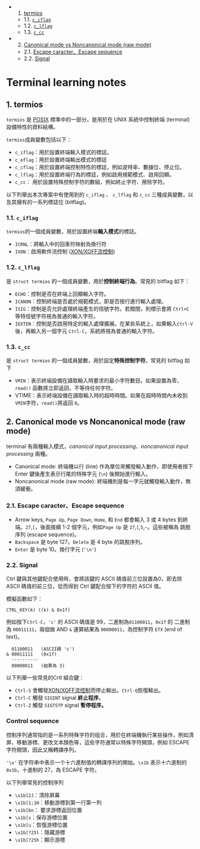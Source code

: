 <!-- vscode-markdown-toc -->
* 1. [termios](#termios)
	* 1.1. [`c_iflag`](#c_iflag)
	* 1.2. [`c_lflag`](#c_lflag)
	* 1.3. [`c_cc`](#c_cc)
* 2. [Canonical mode vs Noncanonical mode (raw mode)](#CanonicalmodevsNoncanonicalmoderawmode)
	* 2.1. [Escape caracter、Escape sequence](#EscapecaracterEscapesequence)
	* 2.2. [Signal](#Signal)

<!-- vscode-markdown-toc-config
	numbering=true
	autoSave=true
	/vscode-markdown-toc-config -->
<!-- /vscode-markdown-toc -->
# Terminal learning notes

##  1. <a name='termios'></a>termios
`termios` 是 [POSIX](references.md#POSIX) 標準中的一部分，是用於在 UNIX 系統中控制終端 (terminal) 設備特性的資料結構。

`termios`成員變數包括以下：
* `c_iflag`：用於設置終端輸入模式的標誌。
* `c_oflag`：用於設置終端輸出模式的標誌
* `c_cflag`：用於設置終端控制特性的標誌，例如波特率、數據位、停止位。
* `c_lflag`：用於設置終端行為的標誌，例如啟用規範模式、啟用回顯。
* `c_cc`： 用於設置特殊控制字符的數組，例如終止字符、擦除字符。
  
以下列舉出本次專案中有使用到的 `c_iflag` 、 `c_lflag` 和 `c_cc` 三種成員變數，以及其擁有的一系列標誌位 (bitflag)。

###  1.1. <a name='c_iflag'></a>`c_iflag`
`termios`的一個成員變數，用於設置終端**輸入模式**的標誌。
* `ICRNL`：將輸入中的回車符映射為換行符
* `IXON`：啟用軟件流控制 ([XON/XOFF流控制](https://en.wikipedia.org/wiki/Software_flow_control))
  
###  1.2. <a name='c_lflag'></a>`c_lflag`
是 `struct termios` 的一個成員變數，用於**控制終端行為**。常見的 bitflag 如下：

* `ECHO`：控制是否在終端上回顯輸入字符。
* `ICANON`：控制終端是否處於規範模式，即是否按行進行輸入處理。
* `ISIG`：控制是否允許處理終端產生的信號字符。若關閉，則標示會將 `Ctrl+C` 等特信號字符視為普通的輸入字符。
* `IEXTEN`：控制是否啟用特定的輸入處理擴展。在某些系統上，如果輸入`Ctrl-V`後，再輸入另一個字元 `Ctrl-C`，系統將視為普通的輸入字符。

###  1.3. <a name='c_cc'></a>`c_cc`
是 `struct termios` 的一個成員變數，用於設定**特殊控制字符**。常見的 bitflag 如下
* `VMIN`：表示終端設備在讀取輸入時要求的最小字符數目。如果設置為零，`read()` 函數將立即返回，不等待任何字符。
* VTIME：表示終端設備在讀取輸入時的超時時間。如果在超時時間內未收到`VMIN`字符，`read()`將返回 `0`。
  
##  2. <a name='CanonicalmodevsNoncanonicalmoderawmode'></a>Canonical mode vs Noncanonical mode (raw mode)
terminal 有兩種輸入模式，*canonical input processing*、*noncanonical input processing* 兩種。
   * Canonical mode: 終端機以行 (line) 作為單位來觸發輸入動作，即使用者按下 Enter 鍵後產生表示行尾的特殊字元 (`\n`) 後開始進行輸入。
   * Noncanonical mode (raw mode): 終端機則是每一字元就觸發輸入動作，無須緩衝。

###  2.1. <a name='EscapecaracterEscapesequence'></a>Escape caracter、Escape sequence
* Arrow keys, `Page Up`, `Page Down`, `Home`, 和 `End` 都會輸入 3 或 4 bytes 到終端。`27`,`[`，後面接續 1-2 個字元，例如`Page Up` 是 `27`,`[`,`5`,`~`。這些被稱為 跳脫序列 (escape sequence)。
* `Backspace` 是 byte 127。`Delete` 是 4 byte 的跳脫序列。
* `Enter` 是 byte 10。換行字元 (`'\n'`)

###  2.2. <a name='Signal'></a>Signal
Ctrl 鍵與其他鍵配合使用時，會將該鍵的 ASCII 碼值前三位設置為0，即去除 ASCII 碼值的前三位，從而得到 Ctrl 鍵配合按下的字符的 ASCII 值。

模擬函數如下：

	CTRL_KEY(k) ((k) & 0x1f)


例如按下`Ctrl-C`，`'c'` 的 ASCII 碼值是 99，二進制為`01100011`，`0x1f` 的 二進制為 `00011111`，兩個做 AND `&` 運算結果為 `00000011`，為控制字符 `ETX` (end of text)。

	  01100011   (ASCII碼 'c')
	& 00011111   (0x1f)
	  ----------
	  00000011   (結果為 3)


以下列舉一些常見的Crtl 組合鍵：

* `Ctrl-S` 會觸發[XON/XOFF流控制](https://en.wikipedia.org/wiki/Software_flow_control)而停止輸出。`Ctrl-Q`恢復輸出。
* `Ctrl-C` 觸發 `SIGINT` signal **終止程序**。
* `Ctrl-Z` 觸發 `SIGTSTP` signal **暫停程序。**

### Control sequence
控制序列通常指的是一系列特殊字符的组合，用於在終端機執行某些操作，例如清屏、移動游標、更改文本顏色等，這些字符通常以特殊字符開頭，例如 ESCAPE 字符開頭，因此又稱轉譯序列。

`'\x'` 在字符串中表示一个十六進制值的轉譯序列的開始。`\x1b` 表示十六進制的`0x1b`，十進制的 27，為 ESCAPE 字符。

以下列舉常見的控制序列
* `\x1b[2J`：清除屏幕
* `\x1b[1;1H`：移動游標到第一行第一列
* `\x1b[6n`： 要求游標返回位置
* `\x1b[s`：保存游標位置
* `\x1b[u`：恢復游標位置
* `\x1b[?25l`：隱藏游標
* `\x1b[?25h`：顯示游標
